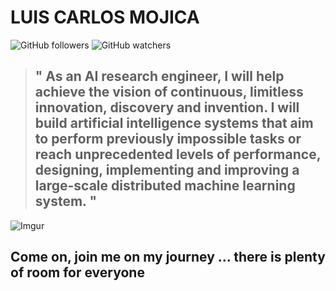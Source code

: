 # LUIS CARLOS MOJICA   

![GitHub followers](https://img.shields.io/github/followers/mistersoftware?label=Follow&style=social) ![GitHub watchers](https://img.shields.io/github/watchers/mistersoftware/mistersoftware?style=social)


>## " As an AI research engineer, I will help achieve the vision of continuous, limitless innovation, discovery and invention. I will build artificial intelligence systems that aim to perform previously impossible tasks or reach unprecedented levels of performance, designing, implementing and improving a large-scale distributed machine learning system. "


![Imgur](https://i.imgur.com/3jPh6DS.png)

## Come on, join me on my journey ... there is plenty of room for everyone 
